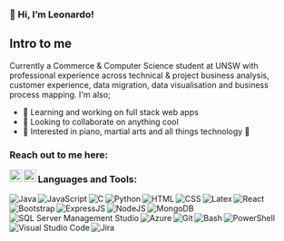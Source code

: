 ### 👋 Hi, I’m Leonardo!

## Intro to me
Currently a Commerce & Computer Science student at UNSW with professional experience across technical & project business analysis, customer experience, data migration, data visualisation and business process mapping. I'm also;
- 🌱 Learning and working on full stack web apps
- 👥 Looking to collaborate on anything cool
- 👀 Interested in piano, martial arts and all things technology 🙌

### Reach out to me here:
[<img align="left" alt="Leonardo Fan's Email " width="22px" src="https://img.shields.io/badge/Gmail-D14836?style=for-the-badge&logo=gmail&logoColor=white" />][email]
[<img align="left" alt="Leonardo Fan's LinkedIn" width="22px" src="https://img.shields.io/badge/LinkedIn-0077B5?style=for-the-badge&logo=linkedin&logoColor=white" />][linkedin]

### Languages and Tools:
<img align="left" alt="Java" src="https://img.shields.io/badge/Java-ED8B00?style=for-the-badge&logo=java&logoColor=white" />
<img align="left" alt="JavaScript" src="https://img.shields.io/badge/JavaScript-323330?style=for-the-badge&logo=javascript&logoColor=F7DF1E" />
<img align="left" alt="C" src="https://img.shields.io/badge/C-00599C?style=for-the-badge&logo=c&logoColor=white" />
<img align="left" alt="Python" src="https://img.shields.io/badge/Python-FFD43B?style=for-the-badge&logo=python&logoColor=blue" />
<img align="left" alt="HTML" src="https://img.shields.io/badge/HTML5-E34F26?style=for-the-badge&logo=html5&logoColor=white" />
<img align="left" alt="CSS" src="https://img.shields.io/badge/CSS3-1572B6?style=for-the-badge&logo=css3&logoColor=white" />
<img align="left" alt="Latex" src="https://img.shields.io/badge/LaTeX-47A141?style=for-the-badge&logo=LaTeX&logoColor=white" />
<img align="left" alt="React" src="https://img.shields.io/badge/React-20232A?style=for-the-badge&logo=react&logoColor=61DAFB" />
<img align="left" alt="Bootstrap" src="https://img.shields.io/badge/Bootstrap-563D7C?style=for-the-badge&logo=bootstrap&logoColor=white" />
<img align="left" alt="ExpressJS" src="https://img.shields.io/badge/Express.js-000000?style=for-the-badge&logo=express&logoColor=white" />
<img align="left" alt="NodeJS" src="https://img.shields.io/badge/Node.js-339933?style=for-the-badge&logo=nodedotjs&logoColor=white" />
<img align="left" alt="MongoDB" src="	https://img.shields.io/badge/MongoDB-4EA94B?style=for-the-badge&logo=mongodb&logoColor=white" />
<img align="left" alt="SQL Server Management Studio" src="https://img.shields.io/badge/Microsoft_SQL_Server-CC2927?style=for-the-badge&logo=microsoft-sql-server&logoColor=white" />
<img align="left" alt="Azure" src="https://img.shields.io/badge/microsoft%20azure-0089D6?style=for-the-badge&logo=microsoft-azure&logoColor=white" />
<img align="left" alt="Git" src="https://img.shields.io/badge/GIT-E44C30?style=for-the-badge&logo=git&logoColor=white"/>
<img align="left" alt="Bash" src="https://img.shields.io/badge/GNU%20Bash-4EAA25?style=for-the-badge&logo=GNU%20Bash&logoColor=white" />
<img align="left" alt="PowerShell" src="https://img.shields.io/badge/powershell-5391FE?style=for-the-badge&logo=powershell&logoColor=white" />
<img align="left" alt="Visual Studio Code" src="https://img.shields.io/badge/Visual_Studio_Code-0078D4?style=for-the-badge&logo=visual%20studio%20code&logoColor=white"/>
<img align="left" alt="Jira" src="https://img.shields.io/badge/Jira-0052CC?style=for-the-badge&logo=Jira&logoColor=white" />


[email]: mailto:leonardofan2000@gmail.com
[linkedin]: https://www.linkedin.com/in/leonardofan/